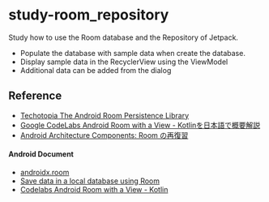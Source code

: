 # study-room_repository

Study how to use the Room database and the Repository of Jetpack.
* Populate the database with sample data when create the database.
* Display sample data in the RecyclerView using the ViewModel
* Additional data can be added from the dialog

## Reference
* [Techotopia The Android Room Persistence Library](https://www.techotopia.com/index.php/The_Android_Room_Persistence_Library)
* [Google CodeLabs Android Room with a View - Kotlinを日本語で概要解説](https://qiita.com/kasa_le/items/ad7bbaef4fa1b5abbbca)
* [Android Architecture Components: Room の再復習](https://off2white.hatenablog.com/entry/2019/04/22/133058)

#### Android Document
- [androidx.room](https://developer.android.com/reference/androidx/room/package-summary)
- [Save data in a local database using Room](https://developer.android.com/training/data-storage/room)
- [Codelabs Android Room with a View - Kotlin](https://codelabs.developers.google.com/codelabs/android-room-with-a-view-kotlin/index.html?index=..%2F..index#0)
